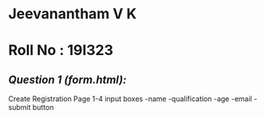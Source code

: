 # Jeevanantham V K
# Roll No : 19I323
## _Question 1 (form.html):_ 
Create Registration Page 
1-4 input boxes -name -qualification -age -email -submit button

